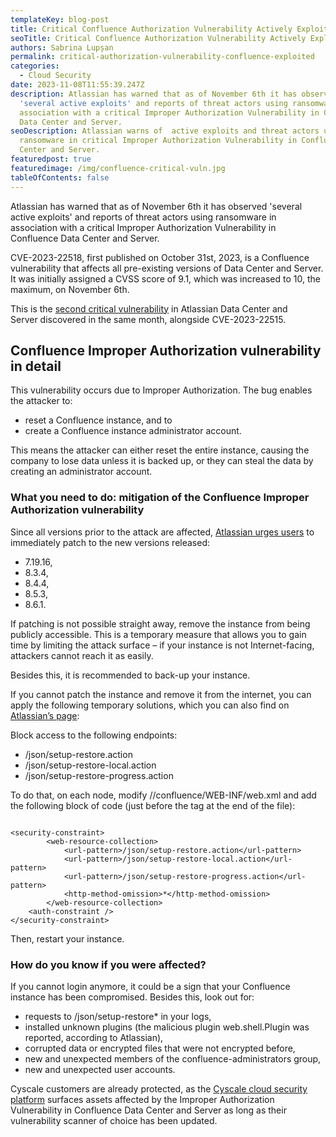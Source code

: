 ```yaml
---
templateKey: blog-post
title: Critical Confluence Authorization Vulnerability Actively Exploited
seoTitle: Critical Confluence Authorization Vulnerability Actively Exploited
authors: Sabrina Lupșan
permalink: critical-authorization-vulnerability-confluence-exploited
categories:
  - Cloud Security
date: 2023-11-08T11:55:39.247Z
description: Atlassian has warned that as of November 6th it has observed
  'several active exploits' and reports of threat actors using ransomware in
  association with a critical Improper Authorization Vulnerability in Confluence
  Data Center and Server.
seoDescription: Atlassian warns of  active exploits and threat actors using
  ransomware in critical Improper Authorization Vulnerability in Confluence Data
  Center and Server.
featuredpost: true
featuredimage: /img/confluence-critical-vuln.jpg
tableOfContents: false
---
```

Atlassian has warned that as of November 6th it has observed 'several active exploits' and reports of threat actors using ransomware in association with a critical Improper Authorization Vulnerability in Confluence Data Center and Server. 

CVE-2023-22518, first published on October 31st, 2023, is a Confluence vulnerability that affects all pre-existing versions of Data Center and Server. It was initially assigned a CVSS score of 9.1, which was increased to 10, the maximum, on November 6th.  

This is the [second critical vulnerability](https://confluence.atlassian.com/security/cve-2023-22515-privilege-escalation-vulnerability-in-confluence-data-center-and-server-1295682276.html) in Atlassian Data Center and Server discovered in the same month, alongside CVE-2023-22515.   

## Confluence Improper Authorization vulnerability in detail 

This vulnerability occurs due to Improper Authorization. The bug enables the attacker to: 

* reset a Confluence instance, and to 
* create a Confluence instance administrator account. 

This means the attacker can either reset the entire instance, causing the company to lose data unless it is backed up, or they can steal the data by creating an administrator account.   

### What you need to do: mitigation of the Confluence Improper Authorization vulnerability 

Since all versions prior to the attack are affected, [Atlassian urges users](https://confluence.atlassian.com/security/cve-2023-22518-improper-authorization-vulnerability-in-confluence-data-center-and-server-1311473907.html) to immediately patch to the new versions released:  

* 7.19.16, 
* 8.3.4, 
* 8.4.4, 
* 8.5.3, 
* 8.6.1. 

If patching is not possible straight away, remove the instance from being publicly accessible. This is a temporary measure that allows you to gain time by limiting the attack surface – if your instance is not Internet-facing, attackers cannot reach it as easily. 

Besides this, it is recommended to back-up your instance. 

If you cannot patch the instance and remove it from the internet, you can apply the following temporary solutions, which you can also find on [Atlassian’s page](https://confluence.atlassian.com/security/cve-2023-22518-improper-authorization-vulnerability-in-confluence-data-center-and-server-1311473907.html): 

Block access to the following endpoints: 

* /json/setup-restore.action 
* /json/setup-restore-local.action 
* /json/setup-restore-progress.action 

To do that, on each node, modify /<confluence-install-dir>/confluence/WEB-INF/web.xml and add the following block of code (just before the </web-app> tag at the end of the file): 

```

<security-constraint>
		<web-resource-collection>
			<url-pattern>/json/setup-restore.action</url-pattern>
			<url-pattern>/json/setup-restore-local.action</url-pattern>
			<url-pattern>/json/setup-restore-progress.action</url-pattern>
			<http-method-omission>*</http-method-omission>
		</web-resource-collection>
	<auth-constraint />
</security-constraint>
```

Then, restart your instance.   

### How do you know if you were affected? 

If you cannot login anymore, it could be a sign that your Confluence instance has been compromised. Besides this, look out for: 

* requests to /json/setup-restore* in your logs, 
* installed unknown plugins (the malicious plugin web.shell.Plugin was reported, according to Atlassian), 
* corrupted data or encrypted files that were not encrypted before, 
* new and unexpected members of the confluence-administrators group, 
* new and unexpected user accounts. 

Cyscale customers are already protected, as the [Cyscale cloud security platform](https://cyscale.com/products/cloud-security-posture-management/) surfaces assets affected by the Improper Authorization Vulnerability in Confluence Data Center and Server as long as their vulnerability scanner of choice has been updated.